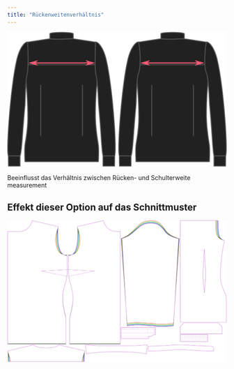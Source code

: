 ```yaml
---
title: "Rückenweitenverhältnis"
---
```


![Rückenweitenverhältnis](./acrossbackfactor.svg)

Beeinflusst das Verhältnis zwischen Rücken- und Schulterweite measurement

## Effekt dieser Option auf das Schnittmuster

![Dieses Bild zeigt den Effekt dieser Option, indem es mehrere Varianten überlagert, die einen anderen Wert für diese Option haben](simone_acrossbackfactor_sample.svg "Effekt dieser Option auf das Schnittmuster")
